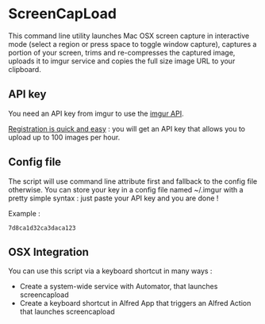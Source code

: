 # ScreenCapLoad

This command line utility launches Mac OSX screen capture in interactive
mode (select a region or press space to toggle window capture), captures
a portion of your screen, trims and re-compresses the captured image,
uploads it to imgur service and copies the full size image URL to your
clipboard.


## API key

You need an API key from imgur to use the
[imgur API](http://api.imgur.com/resources_auth).

[Registration is quick and easy](http://imgur.com/register/api_anon) : you
will get an API key that allows you to upload up to 100 images per hour.


## Config file

The script will use command line attribute first and fallback to the config
file otherwise. You can store your key in a config file named ~/.imgur with
a pretty simple syntax : just paste your API key and you are done !

Example :

    7d8ca1d32ca3daca123

## OSX Integration

You can use this script via a keyboard shortcut in many ways :

- Create a system-wide service with Automator, that launches screencapload
- Create a keyboard shortcut in Alfred App that triggers an Alfred Action that launches screencapload